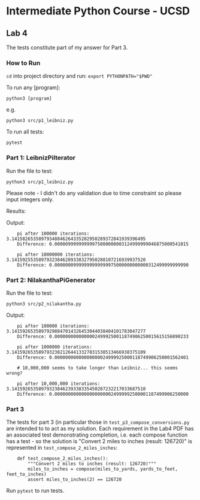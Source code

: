 # Intermediate Python Course - UCSD

## Lab 4

The tests constitute part of my answer for Part 3. 

### How to Run

`cd` into project directory and run: `export PYTHONPATH="$PWD"`

To run any [program]:

`python3 [program]`

e.g.

`python3 src/p1_leibniz.py`

To run all tests:

`pytest`


### Part 1: LeibnizPiIterator

Run the file to test:

`python3 src/p1_leibniz.py`

Please note - I didn't do any validation due to time constraint so please input integers only.

Results:

Output:

        pi after 100000 iterations: 3.14158265358979348846264335202950289372841939396495
        Difference: 0.00000999999999975000000003124999999046875000541015

        pi after 10000000 iterations: 3.14159255358979323846289338327950288107216939937520
        Difference: 0.00000009999999999999975000000000000312499999999990

### Part 2: NilakanthaPiGenerator

Run the file to test:

`python3 src/p2_nilakantha.py`

Output:

        pi after 100000 iterations: 3.14159265358979298847014326453044038404101783047277
        Difference: 0.00000000000000024999250011874906250015615156890233

        pi after 1000000 iterations: 3.14159265358979323821264413327831538513466938375109
        Difference: 0.00000000000000000024999925000118749906250001562401

        # 10,000,000 seems to take longer than Leibniz... this seems wrong? 

        pi after 10,000,000 iterations: 3.14159265358979323846239338335450287232217033687510
        Difference: 0.00000000000000000000024999992500001187499906250000


### Part 3

The tests for part 3 (in particular those in `test_p3_compose_conversions.py` are intended to to act as my solution. Each requirement in the Lab4 PDF has an associated test demonstrating completion, i.e. each compose function has a test - so the solution is "Convert 2 miles to inches (result: 126720)" is represented in `test_compose_2_miles_inches`: 

        def test_compose_2_miles_inches():
            """Convert 2 miles to inches (result: 126720)"""
            miles_to_inches = compose(miles_to_yards, yards_to_feet, feet_to_inches)
            assert miles_to_inches(2) == 126720

Run `pytest` to run tests. 